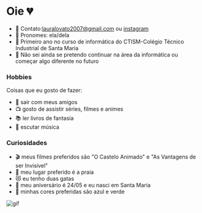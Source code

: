 # Oie 💔

* 🌼 Contato:lauralovato2007@gmail.com ou [instagram](https://www.instagram.com/lauralovatoo/)
* 🌼 Pronomes: ela/dela
* 🌼 Primeiro ano no curso de informática do CTISM-Colégio Técnico Industrial de Santa Maria
* 🌼 Não sei ainda se pretendo continuar na área da informática ou começar algo diferente no futuro

### Hobbies

Coisas que eu gosto de fazer:
* 👯 sair com meus amigos
* 📺 gosto de assistir séries, filmes e animes
* 📚 ler livros de fantasia
* 🎵 escutar música

### Curiosidades

* 🎬 meus filmes preferidos são "O Castelo Animado" e "As Vantagens de ser Invisível"
* 🌊 meu lugar preferido é a praia
* 😻 eu tenho duas gatas
* 🎂 meu aniversário é 24/05 e eu nasci em Santa Maria
* 🎨 minhas cores preferidas são azul e verde

![gif](https://i.pinimg.com/originals/bc/77/44/bc7744e068c1e9b6bdeec714fe528796.gif)